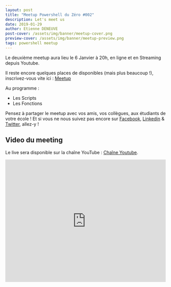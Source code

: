 ```yaml
---
layout: post
title: "Meetup Powershell du Zéro #002"
description: Let's meet us
date: 2019-01-29
author: Etienne DENEUVE
post-cover: /assets/img/banner/meetup-cover.png
preview-cover: /assets/img/banner/meetup-preview.png
tags: powershell meetup
---
```

Le deuxième meetup aura lieu le 6 Janvier à 20h, en ligne et en Streaming depuis Youtube.

Il reste encore quelques places de disponibles (mais plus beaucoup !), inscrivez-vous vite ici : [Meetup](https://www.meetup.com/fr-FR/Powershell-du-Zero/events/258067278/)

Au programme :

- Les Scripts
- Les Fonctions

Pensez à partager le meetup avec vos amis, vos collègues, aux étudiants de votre école !
Et si vous ne nous suivez pas encore sur [Facebook](https://www.facebook.com/Powershell-Du-Zero-393139121263087/), [Linkedin](https://linkedin.com/company/powershell-du-zero) & [Twitter](https://twitter.com/PowershellZ), allez-y !

## Video du meeting

Le live sera disponible sur la chaîne YouTube : [Chaîne Youtube](https://www.youtube.com/channel/UCdj-wRUwka5oloALBYjJp7g).

<iframe width="100%" height="385" src="https://www.youtube.com/embed/4IF3YlK8To0" frameborder="0" allow="accelerometer; autoplay; encrypted-media; gyroscope; picture-in-picture" allocentrique></iframe>
